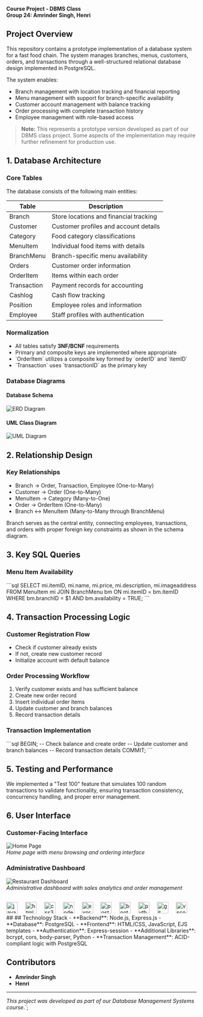**Course Project - DBMS Class**  
**Group 24: Amrinder Singh, Henri**

## Project Overview
This repository contains a prototype implementation of a database system for a fast food chain. The system manages branches, menus, customers, orders, and transactions through a well-structured relational database design implemented in PostgreSQL.

The system enables:
- Branch management with location tracking and financial reporting
- Menu management with support for branch-specific availability
- Customer account management with balance tracking
- Order processing with complete transaction history
- Employee management with role-based access

> **Note:** This represents a prototype version developed as part of our DBMS class project. Some aspects of the implementation may require further refinement for production use.

## 1. Database Architecture

### Core Tables
The database consists of the following main entities:

| Table       | Description                             |
|-------------|-----------------------------------------|
| Branch      | Store locations and financial tracking  |
| Customer    | Customer profiles and account details   |
| Category    | Food category classifications           |
| MenuItem    | Individual food items with details      |
| BranchMenu  | Branch-specific menu availability       |
| Orders      | Customer order information              |
| OrderItem   | Items within each order                 |
| Transaction | Payment records for accounting          |
| Cashlog     | Cash flow tracking                      |
| Position    | Employee roles and information          |
| Employee    | Staff profiles with authentication      |

### Normalization
- All tables satisfy **3NF/BCNF** requirements
- Primary and composite keys are implemented where appropriate
- \`OrderItem\` utilizes a composite key formed by \`orderID\` and \`itemID\`
- \`Transaction\` uses \`transactionID\` as the primary key

### Database Diagrams

#### Database Schema
![ERD Diagram](images/erd_diagram.png)

#### UML Class Diagram
![UML Diagram](images/uml_diagram.png)

## 2. Relationship Design

### Key Relationships
- Branch → Order, Transaction, Employee (One-to-Many)
- Customer → Order (One-to-Many)
- MenuItem → Category (Many-to-One)
- Order → OrderItem (One-to-Many)
- Branch ↔ MenuItem (Many-to-Many through BranchMenu)

Branch serves as the central entity, connecting employees, transactions, and orders with proper foreign key constraints as shown in the schema diagram.

## 3. Key SQL Queries

### Menu Item Availability
\`\`\`sql
SELECT mi.itemID, mi.name, mi.price, mi.description, mi.imageaddress 
FROM MenuItem mi 
JOIN BranchMenu bm ON mi.itemID = bm.itemID 
WHERE bm.branchID = $1 AND bm.availability = TRUE;
\`\`\`

## 4. Transaction Processing Logic

### Customer Registration Flow
- Check if customer already exists
- If not, create new customer record 
- Initialize account with default balance

### Order Processing Workflow
1. Verify customer exists and has sufficient balance
2. Create new order record
3. Insert individual order items
4. Update customer and branch balances
5. Record transaction details

### Transaction Implementation
\`\`\`sql
BEGIN;
  -- Check balance and create order
  -- Update customer and branch balances
  -- Record transaction details
COMMIT;
\`\`\`

## 5. Testing and Performance

We implemented a "Test 100" feature that simulates 100 random transactions to validate functionality, ensuring transaction consistency, concurrency handling, and proper error management.

## 6. User Interface

### Customer-Facing Interface
![Home Page](images/home_page.png)  
*Home page with menu browsing and ordering interface*

### Administrative Dashboard
![Restaurant Dashboard](images/restaurant_dashboard.png)  
*Administrative dashboard with sales analytics and order management*



## 
<div align="left">
  <img src="https://cdn.jsdelivr.net/gh/devicons/devicon/icons/javascript/javascript-original.svg" height="30" alt="javascript logo" />
  <img width="12" />
  <img src="https://cdn.jsdelivr.net/gh/devicons/devicon/icons/html5/html5-original.svg" height="30" alt="html5 logo" />
  <img width="12" />
  <img src="https://cdn.jsdelivr.net/gh/devicons/devicon/icons/css3/css3-original.svg" height="30" alt="css3 logo" />
  <img width="12" />
  <img src="https://cdn.jsdelivr.net/gh/devicons/devicon/icons/nodejs/nodejs-original.svg" height="30" alt="nodejs logo" />
  <img width="12" />
  <img src="https://cdn.jsdelivr.net/gh/devicons/devicon/icons/express/express-original.svg" height="30" alt="express logo" />
  <img width="12" />
  <img src="https://cdn.jsdelivr.net/gh/devicons/devicon/icons/postgresql/postgresql-original.svg" height="30" alt="postgresql logo" />
  <img width="12" />
  <img src="https://cdn.jsdelivr.net/gh/devicons/devicon/icons/bootstrap/bootstrap-original.svg" height="30" alt="bootstrap logo" />
  <img width="12" />
  <img src="https://cdn.jsdelivr.net/gh/devicons/devicon/icons/python/python-original.svg" height="30" alt="python logo" />
  <img width="12" />
  <img src="https://cdn.jsdelivr.net/gh/devicons/devicon/icons/git/git-original.svg" height="30" alt="git logo" />
  <img width="12" />
  <img src="https://cdn.jsdelivr.net/gh/devicons/devicon/icons/vscode/vscode-original.svg" height="30" alt="vscode logo" />
</div>
## 
## Technology Stack
- **Backend**: Node.js, Express.js
- **Database**: PostgreSQL
- **Frontend**: HTML/CSS, JavaScript, EJS templates
- **Authentication**: Express-session
- **Additional Libraries**: bcrypt, cors, body-parser, Python
- **Transaction Management**: ACID-compliant logic with PostgreSQL

## Contributors
- **Amrinder Singh**
- **Henri**

---

*This project was developed as part of our Database Management Systems course.*`;

